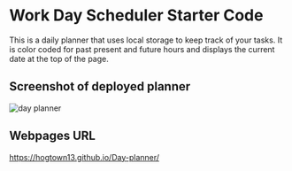 # Work Day Scheduler Starter Code
This is a daily planner that uses local storage to keep track of your tasks. It is color coded for past present and future hours and displays the current date at the top of the page. 

## Screenshot of deployed planner
<img src-="../assets/images/Screen Shot 2022-03-13 at 7.19.56 PM.png" alt="day planner">

## Webpages URL
https://hogtown13.github.io/Day-planner/
